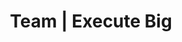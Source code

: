 ---
type: team
layout: team

title: Team | Execute Big
description: We're at our best when we are making — founded by hackers, for hackers, Execute Big is bringing the superpower of coding to all.
keywords: execute,education,private school,hackathon,non-profit,innovation,program,programming,coding,school,impact,create
card: img/cards/team.png

---